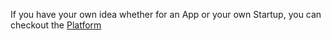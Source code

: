 If you have your own idea whether for an App or your own Startup, you can checkout 
the [Platform](../../platform/platform.md)